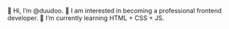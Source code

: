 👋 Hi, I’m @duudoo. 
👀 I am interested in becoming a professional frontend developer. 
🌱 I’m currently learning HTML + CSS + JS.
